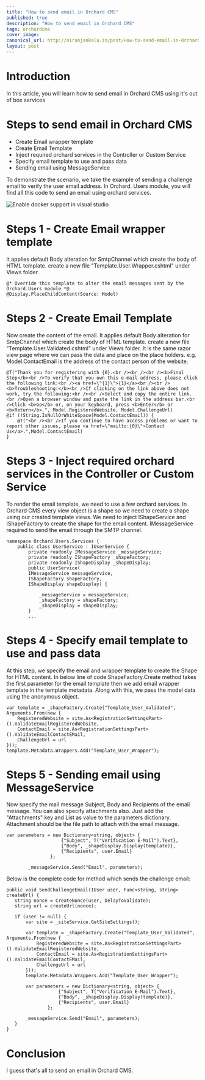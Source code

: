```yaml
---
title: "How to send email in Orchard CMS"
published: true
description: "How to send email in Orchard CMS"
tags: orchardcms
cover_image: 
canonical_url: http://niranjankala.in/post/How-to-send-email-in-Orchard-CMS
layout: post
---
```


# Introduction

In this article, you will learn how to send email in Orchard CMS using it's out of box services

# Steps to send email in Orchard CMS

* Create Email wrapper template 
* Create Email Template
* Inject required orchard services in the Controller or Custom Service 
* Specify email template to use and pass data
* Sending email using MessageService

To demonstrate the scenario, we take the example of sending a challenge email to verify the user email address. In Orchard. Users module, you will find all this code to send an email using orchard services.

![Enable docker support in visual studio](https://3.bp.blogspot.com/-w-ldBHiXoWs/XLkCg6gOu8I/AAAAAAAABtY/5n7iNSwrGmIuxVu0WYZB41tyOKx2QHVAwCLcBGAs/s640/OrchardCMS_Email_Template.png)

# Steps 1 - Create Email wrapper template

It applies default Body alteration for SmtpChannel which create the body of HTML template. create a new file "Template.User.Wrapper.cshtml" under Views folder.
```
@* Override this template to alter the email messages sent by the Orchard.Users module *@
@Display.PlaceChildContent(Source: Model)
```

# Steps 2 - Create Email Template

Now create the content of the email. It applies default Body alteration for SmtpChannel which create the body of HTML template. create a new file "Template.User.Validated.cshtml" under Views folder. It is the same razor view page where we can pass the data and place on the place holders. e.g. Model.ContactEmail is the address of the contact person of the website.

```
@T("Thank you for registering with {0}.<br /><br /><br /><b>Final Step</b><br />To verify that you own this e-mail address, please click the following link:<br /><a href=\"{1}\">{1}</a><br /><br /><b>Troubleshooting:</b><br />If clicking on the link above does not work, try the following:<br /><br />Select and copy the entire link.<br />Open a browser window and paste the link in the address bar.<br />Click <b>Go</b> or, on your keyboard, press <b>Enter</b> or <b>Return</b>.", Model.RegisteredWebsite, Model.ChallengeUrl)
@if (!String.IsNullOrWhiteSpace(Model.ContactEmail)) {
    @T("<br /><br />If you continue to have access problems or want to report other issues, please <a href=\"mailto:{0}\">Contact Us</a>.",Model.ContactEmail)
}
```

# Steps 3 - Inject required orchard services in the Controller or Custom Service 

To render the email template, we need to use a few orchard services. In Orchard CMS every view object is a shape so we need to create a shape using our created template views. We need to inject  IShapeService and IShapeFactory to create the shape for the email content. IMessageService required to send the email through the SMTP channel.

```
namespace Orchard.Users.Services {
    public class UserService : IUserService {
        private readonly IMessageService _messageService;
        private readonly IShapeFactory _shapeFactory;
        private readonly IShapeDisplay _shapeDisplay;
        public UserService(
        IMessageService messageService, 
        IShapeFactory shapeFactory,
        IShapeDisplay shapeDisplay) {

            _messageService = messageService;
            _shapeFactory = shapeFactory;
            _shapeDisplay = shapeDisplay;
        }
        ...
```

# Steps 4 - Specify email template to use and pass data

At this step, we specify the email and wrapper template to create the Shape for HTML content. In below line of code ShapeFactory.Create method takes the first parameter for the email template then we add email wrapper template in the template metadata. Along with this, we pass the model data using the anonymous object.

```
var template = _shapeFactory.Create("Template_User_Validated", Arguments.From(new {
    RegisteredWebsite = site.As<RegistrationSettingsPart>().ValidateEmailRegisteredWebsite,
    ContactEmail = site.As<RegistrationSettingsPart>().ValidateEmailContactEMail,
    ChallengeUrl = url
}));
template.Metadata.Wrappers.Add("Template_User_Wrapper");
```

# Steps 5 - Sending email using MessageService

Now specify the mail message Subject, Body and Recipients of the email message. You can also specify attachments also. Just add the "Attachments" key and List<string> as value to the parameters dictionary. Attachment should be the file path to attach with the email message.
```
var parameters = new Dictionary<string, object> {
                    {"Subject", T("Verification E-Mail").Text},
                    {"Body", _shapeDisplay.Display(template)},
                    {"Recipients", user.Email}
                };

        _messageService.Send("Email", parameters);
```
 Below is the complete code for method which sends the challenge email:
 ```
public void SendChallengeEmail(IUser user, Func<string, string> createUrl) {
    string nonce = CreateNonce(user, DelayToValidate);
    string url = createUrl(nonce);

    if (user != null) {
        var site = _siteService.GetSiteSettings();

        var template = _shapeFactory.Create("Template_User_Validated", Arguments.From(new {
            RegisteredWebsite = site.As<RegistrationSettingsPart>().ValidateEmailRegisteredWebsite,
            ContactEmail = site.As<RegistrationSettingsPart>().ValidateEmailContactEMail,
            ChallengeUrl = url
        }));
        template.Metadata.Wrappers.Add("Template_User_Wrapper");
        
        var parameters = new Dictionary<string, object> {
                    {"Subject", T("Verification E-Mail").Text},
                    {"Body", _shapeDisplay.Display(template)},
                    {"Recipients", user.Email}
                };

        _messageService.Send("Email", parameters);
    }
}
```

# Conclusion
I guess that's all to send an email in Orchard CMS.
